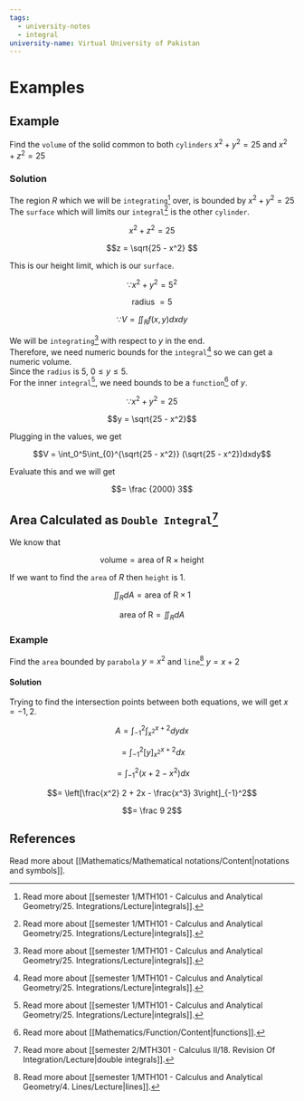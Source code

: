 ```yaml
---
tags:
  - university-notes
  - integral
university-name: Virtual University of Pakistan
---
```


# Examples
## Example
Find the `volume` of the solid common to both `cylinders` $x^2 + y^2 = 25$ and $x^2 + z^2 = 25$

### Solution
The region $R$ which we will be `integrating`[^1] over, is bounded by $x^2 + y^2 = 25$  
The `surface` which will limits our `integral`[^1] is the other `cylinder`.  

$$x^2 + z^2 = 25$$

$$z = \sqrt{25 - x^2} $$

This is our height limit, which is our `surface`.  

$$\because x^2 + y^2 = 5^2$$

$$\text{radius } = 5$$

$$\because V = \iint_R f(x, y) dxdy$$

We will be `integrating`[^1] with respect to $y$ in the end.  
Therefore, we need numeric bounds for the `integral`[^1] so we can get a numeric volume.  
Since the `radius` is $5$, $0 \le y \le 5$.  
For the inner `integral`[^1], we need bounds to be a `function`[^2] of $y$.  

$$\because x^2 +y^2 = 25$$

$$y = \sqrt{25 - x^2}$$

Plugging in the values, we get  

$$V = \int_0^5\int_{0}^{\sqrt{25 - x^2}} (\sqrt{25 - x^2})dxdy$$

Evaluate this and we will get  

$$= \frac {2000} 3$$

## Area Calculated as `Double Integral`[^3]
We know that  

$$\text{volume} = \text{area of R} \times \text{height}$$

If we want to find the `area` of $R$ then `height` is $1$.  

$$\iint_R dA = \text{area of R} \times 1$$

$$\text{area of R} = \iint_R dA$$

### Example
Find the `area` bounded by `parabola` $y = x^2$ and `line`[^4] $y = x + 2$

#### Solution
Trying to find the intersection points between both equations, we will get $x = -1, 2$.  

$$A = \int_{-1} ^ 2 \int_{x^2}^{x + 2} dy dx$$

$$= \int_{-1}^2 \left[y\right]_{x^2}^{x + 2} dx$$

$$=\int_{-1}^2 (x + 2 - x^2)dx$$

$$= \left[\frac{x^2} 2 + 2x - \frac{x^3} 3\right]_{-1}^2$$

$$= \frac 9 2$$

## References
Read more about [[Mathematics/Mathematical notations/Content|notations and symbols]].

[^1]: Read more about [[semester 1/MTH101 - Calculus and Analytical Geometry/25. Integrations/Lecture|integrals]].
[^2]: Read more about [[Mathematics/Function/Content|functions]].
[^3]: Read more about [[semester 2/MTH301 - Calculus II/18. Revision Of Integration/Lecture|double integrals]].
[^4]: Read more about [[semester 1/MTH101 - Calculus and Analytical Geometry/4. Lines/Lecture|lines]].
